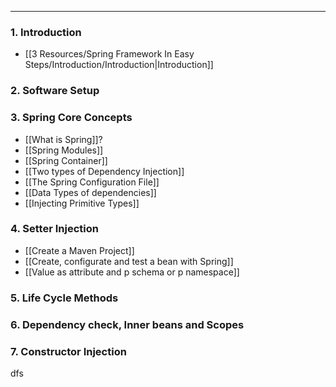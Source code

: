 
---

### 1. Introduction

- [[3 Resources/Spring Framework In Easy Steps/Introduction/Introduction|Introduction]]
### 2. Software Setup

### 3. Spring Core Concepts

- [[What is Spring]]?
- [[Spring Modules]]
- [[Spring Container]]
- [[Two types of Dependency Injection]]
- [[The Spring Configuration File]]
- [[Data Types of dependencies]]
- [[Injecting Primitive Types]]
### 4. Setter Injection

- [[Create a Maven Project]]
- [[Create, configurate and test a bean with Spring]]
- [[Value as attribute and p schema or p namespace]]

### 5. Life Cycle Methods

### 6. Dependency check, Inner beans and Scopes

### 7. Constructor Injection

dfs